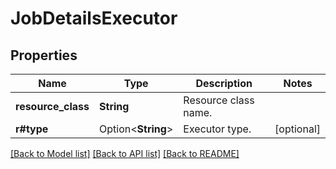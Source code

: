 # JobDetailsExecutor

## Properties

Name | Type | Description | Notes
------------ | ------------- | ------------- | -------------
**resource_class** | **String** | Resource class name. | 
**r#type** | Option<**String**> | Executor type. | [optional]

[[Back to Model list]](../README.md#documentation-for-models) [[Back to API list]](../README.md#documentation-for-api-endpoints) [[Back to README]](../README.md)


